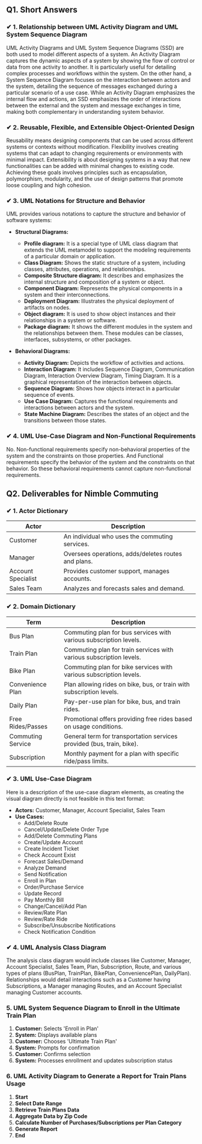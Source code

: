 ## Q1. Short Answers

### ✔ 1. Relationship between UML Activity Diagram and UML System Sequence Diagram

UML Activity Diagrams and UML System Sequence Diagrams (SSD) are both used to model different aspects of a system. An Activity Diagram captures the dynamic aspects of a system by showing the flow of control or data from one activity to another. It is particularly useful for detailing complex processes and workflows within the system. On the other hand, a System Sequence Diagram focuses on the interaction between actors and the system, detailing the sequence of messages exchanged during a particular scenario of a use case. While an Activity Diagram emphasizes the internal flow and actions, an SSD emphasizes the order of interactions between the external and the system and message exchanges in time, making both complementary in understanding system behavior.

### ✔ 2. Reusable, Flexible, and Extensible Object-Oriented Design

Reusability means designing components that can be used across different systems or contexts without modification.
Flexibility involves creating systems that can adapt to changing requirements or environments with minimal impact.
Extensibility is about designing systems in a way that new functionalities can be added with minimal changes to existing code.
Achieving these goals involves principles such as encapsulation, polymorphism, modularity, and the use of design patterns that promote loose coupling and high cohesion.

### ✔ 3. UML Notations for Structure and Behavior

UML provides various notations to capture the structure and behavior of software systems:

- **Structural Diagrams:**
  - **Profile diagram:** It is a special type of UML class diagram that extends the UML metamodel to support the modeling requirements of a particular domain or application.
  - **Class Diagram:** Shows the static structure of a system, including classes, attributes, operations, and relationships.
  - **Composite Structure diagram:** It describes and emphasizes the internal structure and composition of a system or object.
  - **Component Diagram:** Represents the physical components in a system and their interconnections.
  - **Deployment Diagram:** Illustrates the physical deployment of artifacts on nodes.
  - **Object diagram:** It is used to show object instances and their relationships in a system or software.
  - **Package diagram:** It shows the different modules in the system and the relationships between them. These modules can be classes, interfaces, subsystems, or other packages.

- **Behavioral Diagrams:**
  - **Activity Diagram:** Depicts the workflow of activities and actions.
  - **Interaction Diagram:** It includes Sequence Diagram, Communication Diagram, Interaction Overview Diagram, Timing Diagram. It is a graphical representation of the interaction between objects.
  - **Sequence Diagram:** Shows how objects interact in a particular sequence of events.
  - **Use Case Diagram:** Captures the functional requirements and interactions between actors and the system.
  - **State Machine Diagram:** Describes the states of an object and the transitions between those states.

### ✔ 4. UML Use-Case Diagram and Non-Functional Requirements

No. Non-functional requirements specify non-behavioral properties of the system and the constraints on those properties. And Functional requirements specify the behavior of the system and the constraints on that behavior. So these behavioral requirements cannot capture non-functional requirements.

## Q2. Deliverables for Nimble Commuting

### ✔ 1. Actor Dictionary

| Actor              | Description                                            |
|--------------------|--------------------------------------------------------|
| Customer           | An individual who uses the commuting services.         |
| Manager            | Oversees operations, adds/deletes routes and plans.    |
| Account Specialist | Provides customer support, manages accounts.           |
| Sales Team         | Analyzes and forecasts sales and demand.               |

### ✔ 2. Domain Dictionary

| Term                     | Description                                                            |
|--------------------------|------------------------------------------------------------------------|
| Bus Plan                 | Commuting plan for bus services with various subscription levels.      |
| Train Plan               | Commuting plan for train services with various subscription levels.    |
| Bike Plan                | Commuting plan for bike services with various subscription levels.     |
| Convenience Plan         | Plan allowing rides on bike, bus, or train with subscription levels.   |
| Daily Plan               | Pay-per-use plan for bike, bus, and train rides.                       |
| Free Rides/Passes        | Promotional offers providing free rides based on usage conditions.     |
| Commuting Service        | General term for transportation services provided (bus, train, bike). |
| Subscription             | Monthly payment for a plan with specific ride/pass limits.             |

### ✔ 3. UML Use-Case Diagram

Here is a description of the use-case diagram elements, as creating the visual diagram directly is not feasible in this text format:

- **Actors:** Customer, Manager, Account Specialist, Sales Team
- **Use Cases:**
  - Add/Delete Route
  - Cancel/Update/Delete Order Type
  - Add/Delete Commuting Plans
  - Create/Update Account
  - Create Incident Ticket
  - Check Account Exist
  - Forecast Sales/Demand
  - Analyze Demand
  - Send Notification
  - Enroll in Plan
  - Order/Purchase Service
  - Update Record
  - Pay Monthly Bill
  - Change/Cancel/Add Plan
  - Review/Rate Plan
  - Review/Rate Ride
  - Subscribe/Unsubscribe Notifications
  - Check Notification Condition

### ✔ 4. UML Analysis Class Diagram

The analysis class diagram would include classes like Customer, Manager, Account Specialist, Sales Team, Plan, Subscription, Route, and various types of plans (BusPlan, TrainPlan, BikePlan, ConveniencePlan, DailyPlan). Relationships would detail interactions such as a Customer having Subscriptions, a Manager managing Routes, and an Account Specialist managing Customer accounts.

### 5. UML System Sequence Diagram to Enroll in the Ultimate Train Plan

1. **Customer:** Selects 'Enroll in Plan'
2. **System:** Displays available plans
3. **Customer:** Chooses 'Ultimate Train Plan'
4. **System:** Prompts for confirmation
5. **Customer:** Confirms selection
6. **System:** Processes enrollment and updates subscription status

### 6. UML Activity Diagram to Generate a Report for Train Plans Usage

1. **Start**
2. **Select Date Range**
3. **Retrieve Train Plans Data**
4. **Aggregate Data by Zip Code**
5. **Calculate Number of Purchases/Subscriptions per Plan Category**
6. **Generate Report**
7. **End**
